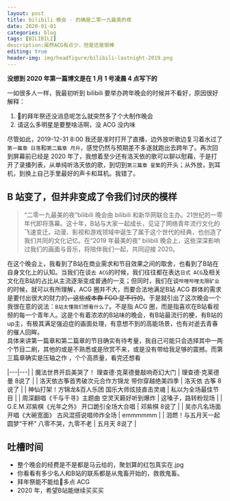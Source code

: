 ```yaml
---
layout: post
title: bilibili 晚会 - 的确是二零一九最美的夜
date: 2020-01-01
categories: blog
tags: [BILIBILI]
description:虽然ACG有点少，但是还是很棒
editing: true
header-img: img/headfigure/bilibili-lastnight-2019.png
---
```


**没想到 2020 年第一篇博文是在 1 月 1 号凌晨 4 点写下的**  

一如很多人一样，我最初听到 bilibili 要举办跨年晚会的时候并不看好，原因很好解释：  

1. 👴的拜年祭还没消息呢怎么就突然多了个大制作晚会
1. 请这么多明星是要整啥活啊，没 ACG 没内味

尽管如此，2019-12-31 8:00 我还是准时打开了直播，边外放听歌边复习着水过了`第一篇章 日落`和`第二篇章 月升`，感觉仍然与预期差不多遂就跑出去跨年了。再次回到屏幕前已经是 2020 年了，我想着至少还有洛天依的歌可以聊以慰藉，于是打开了录播列表，从单纯听洛天依的歌，到切到`第三篇章 星繁`的开头；从外放，到耳机，到换上自己手里最好的声卡和耳机。我错了。

## B 站变了，但并非变成了令我们讨厌的模样

> “二零一九最美的夜”bilibili 晚会由 bilibili 和新华网联合主办。21世纪的一零年代即将落幕。这十年，B站与大家一起成长，见证了网络青年流行文化的飞速变迁。动漫、影视和游戏领域中诞生了属于这个世代的经典，也创造了我们共同的文化记忆。在“2019 年最美的夜” bilibili 晚会上，这些深深影响过我们的画面与音乐，将陪伴我们一起，共同迎接 2020。  

在这个晚会上，我看到了B站在商业需求和节目效果之间的取舍，也看到了B站在自身文化上的认知。当我们在谈`去 ACG`的时候，我们往往都在表达`日式 ACG`及相关文化在B站的占比从主流逐渐变成普通的一支；但同时，我们在谈`哔哩哔哩无限矿业`的时候，就可以有所理解，ACG 圈并不大，而要合法地满足B站 ACG 群体的需求是要付出很大的财力的~~，这些成本靠 FGO 是不行的~~。于是就引出了这次晚会一个我很在意的说法：`B站太懂我们想看什么了`。不是指 ACG 圈，而是指喜欢在B站看视频的每一个青年人。这是个有着浓浓的B站味的晚会，有B站最流行的梗，有B站的up主，有极其满足强迫症的画面处理，有意想不到的高能场景，也有对逝去青春的催人回眸。  
具体来讲第一篇章和第二篇章的节目确实有待考量，我自己可能只会选择其中一两个节目二刷，其他的或是不熟悉或是欣赏不来，或是没有带给我足够的震撼。而第三篇章确实是压轴之作 ，个个高质量，看完还想看

|---|---|
| 魔法世界开启美哭了！ 理查德·克莱德曼敲响奇幻大门 | 理查德·克莱德曼 8说了 |
| 洛天依古筝首秀破次元合作方锦龙 带你穿越绝美四季  | 洛天依 古筝 8说了 |
| 神仙打架！方锦龙&百人乐团 国乐大师炫技直击灵魂  | 私以为全场最佳节目 |
| 周深翻唱《千与千寻》主题曲 空灵天籁好听到爆炸  | 这嗓子，路转粉现场 |
| G.E.M.邓紫棋《光年之外》 开口跪引全场大合唱 | 邓紫棋 8说了 |
| 吴亦凡名场面开唱《大碗宽面》 古风混搭说唱帅炸全场  | emmmmmm |
| 泪燃！与五月天一起圆梦“干杯” 八零不哭，九零不老 | 五月天 8说了 |

## 吐槽时间

- 整个晚会的经费是不是都是马云给的，聚划算的红包真实在.jpg  
- 你看看有多少名人和B站的联系都是从鬼畜开始的，救救鬼畜。  
- 拜年祭能不能给👴多点 ACG
- 2020 年，希望B站能继续买买买

